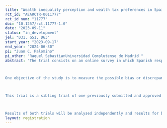```yaml
---
title: "Wealth inequality perception and wealth tax preferences in Spain"
rct_id: "AEARCTR-0011777"
rct_id_num: "11777"
doi: "10.1257/rct.11777-1.0"
date: "2023-09-11"
status: "in_development"
jel: "D31, G51, D63"
start_year: "2023-09-17"
end_year: "2024-06-30"
pi: "Juan C. Palomino"
pi_other: "Raquel SebastianUniversidad Complutense de Madrid "
abstract: "The trial consists on an online survey in which Spanish respondents from a representative sample are asked questions about their perception of wealth inequality in Spain. Then, some of them are randomly provided with some factual information about the current estimated values of wealth inequality in Spain. After that, both control and treated group respond to questions about their preferences for wealth taxation and about different possible schemes for such wealth taxation.

One objective of the study is to measure the possible bias or discrepancy in people's perception of wealth inequality; then, a second question we are interested in is whether people who are informed (treated group) about the current actual levels of wealth inequality correct that bias; finally, the main goal of the study will be to measure how that perception correction affects preferences for wealth taxation in general and/or for different types of wealth taxation schemes.

This trial is a sibling trial of one previously submitted and approved by AEA RCT Registry for the United Kindgom (https://doi.org/10.1257/rct.10698-1.0), in which data collection is already completed. 

Results of both trials will be analysed independently and results for both trials compared and put in the context of their respective country profiles, aiming to provide an overview of the commonalities and differences found between the two countries' population. "
layout: registration
---
```


